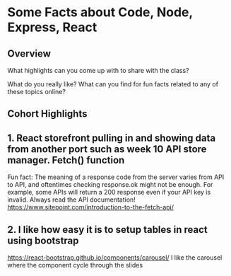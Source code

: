 # Some Facts about Code, Node, Express, React

## Overview

What highlights can you come up with to share with the class?

What do you really like? What can you find for fun facts related to any of these topics online?

## Cohort Highlights
## 1. React storefront pulling in and showing data from another port such as week 10 API store manager.  Fetch() function
Fun fact: The meaning of a response code from the server varies from API to API, and oftentimes checking response.ok might not be enough. For example, some APIs will return a 200 response even if your API key is invalid. Always read the API documentation!
https://www.sitepoint.com/introduction-to-the-fetch-api/
## 2. I like how easy it is to setup tables in react using bootstrap
https://react-bootstrap.github.io/components/carousel/
I like the carousel where the component cycle through the slides